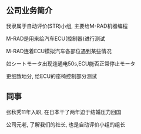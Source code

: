 ## 公司业务简介

我隶属于自动评价(STR)小组, 主要给M-RAD机器编程

M-RAD是用来给汽车ECU(控制器)进行测试

M-RAD连着ECU模拟汽车各部位遇到某些情况

如シートモータ出现连通电50s,ECU能否正常停止モータ

更细致地分, 给ECU的座椅控制部分测试

## 同事

张秋秀11年入职, 在日本干了两年迫于结婚压力回国

公司元老, 了解我们的社长, 也是自动评价小组的组长